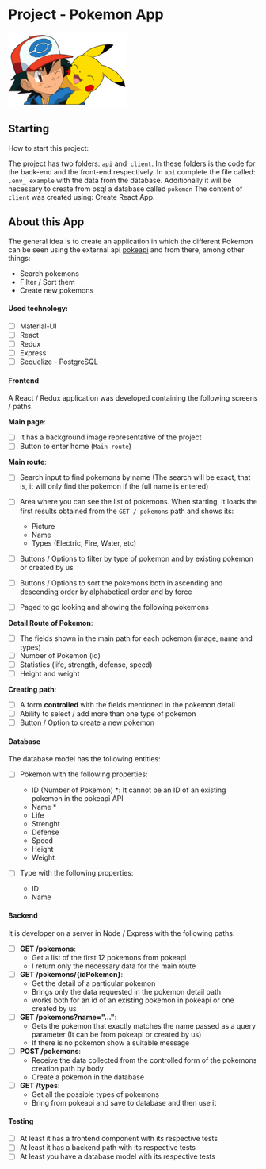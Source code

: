 # Project - Pokemon App

<p align="left">
  <img height="150" src="./pokemon.png" alt="Pokemon" />
</p>

## Starting

How to start this project:

The project has two folders: `api` and` client`. In these folders is the code for the back-end and the front-end respectively.
In `api` complete the file called:` .env_ example` with the data from the database.
Additionally it will be necessary to create from psql a database called `pokemon`
The content of `client` was created using: Create React App. 

## About this App 

The general idea is to create an application in which the different Pokemon can be seen using the external api  [pokeapi](https://pokeapi.co/)  and from there, among other things:

  - Search pokemons
  - Filter / Sort them
  - Create new pokemons 

#### Used technology:
- [ ] Material-UI
- [ ] React
- [ ] Redux
- [ ] Express
- [ ] Sequelize - PostgreSQL

#### Frontend

A React / Redux application was developed containing the following screens / paths.

__Main page__:
- [ ] It has a background image representative of the project
- [ ] Button to enter home (`Main route`)

__Main route__:
- [ ] Search input to find pokemons by name (The search will be exact, that is, it will only find the pokemon if the full name is entered)
- [ ] Area where you can see the list of pokemons. When starting, it loads the first results obtained from the `GET / pokemons` path and shows its:
  - Picture
  - Name
  - Types (Electric, Fire, Water, etc)
  
- [ ] Buttons / Options to filter by type of pokemon and by existing pokemon or created by us
- [ ] Buttons / Options to sort the pokemons both in ascending and descending order by alphabetical order and by force
- [ ] Paged to go looking and showing the following pokemons

__Detail Route of Pokemon__:
- [ ] The fields shown in the main path for each pokemon (image, name and types)
- [ ] Number of Pokemon (id)
- [ ] Statistics (life, strength, defense, speed)
- [ ] Height and weight

__Creating path__:
- [ ] A form __controlled__ with the fields mentioned in the pokemon detail
- [ ] Ability to select / add more than one type of pokemon
- [ ] Button / Option to create a new pokemon 

#### Database

The database model has the following entities: 

- [ ] Pokemon with the following properties:

   - ID (Number of Pokemon) *: It cannot be an ID of an existing pokemon in the pokeapi API
   - Name *
   - Life
   - Strenght
   - Defense
   - Speed
   - Height
   - Weight
   
- [ ] Type with the following properties:

   - ID
   - Name 

#### Backend

It is developer on a server in Node / Express with the following paths:

- [ ] __GET /pokemons__:
	- Get a list of the first 12 pokemons from pokeapi
	- I return only the necessary data for the main route 
- [ ] __GET /pokemons/{idPokemon}__:
    - Get the detail of a particular pokemon
    - Brings only the data requested in the pokemon detail path
    - works both for an id of an existing pokemon in pokeapi or one created by us 
- [ ] __GET /pokemons?name="..."__:
  - Gets the pokemon that exactly matches the name passed as a query 		parameter (It can be from pokeapi or created by us)
  - If there is no pokemon show a suitable message 
- [ ] __POST /pokemons__:
  - Receive the data collected from the controlled form of the pokemons 			creation path by body
  - Create a pokemon in the database 
- [ ] __GET /types__:
    - Get all the possible types of pokemons
    - Bring from pokeapi and save to database and then use it


#### Testing
- [ ] At least it has a frontend component with its respective tests
- [ ] At least it has a backend path with its respective tests
- [ ] At least you have a database model with its respective tests 
